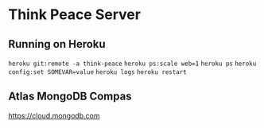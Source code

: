 # Think Peace Server

## Running on Heroku
`heroku git:remote -a think-peace`
`heroku ps:scale web=1`
`heroku ps`
`heroku config:set SOMEVAR=value`
`heroku logs`
`heroku restart`

## Atlas MongoDB Compas
https://cloud.mongodb.com
